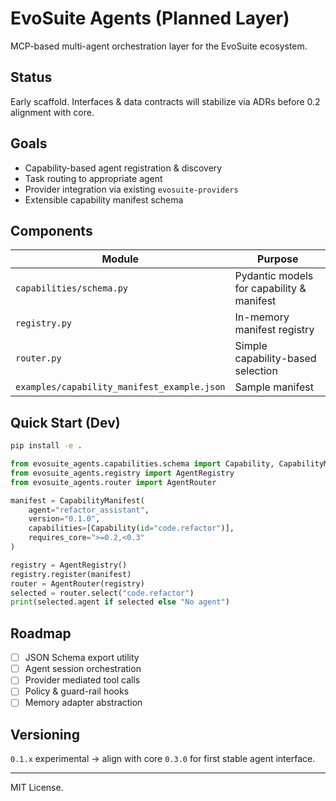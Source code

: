 # EvoSuite Agents (Planned Layer)

MCP-based multi-agent orchestration layer for the EvoSuite ecosystem.

## Status
Early scaffold. Interfaces & data contracts will stabilize via ADRs before 0.2 alignment with core.

## Goals
- Capability-based agent registration & discovery
- Task routing to appropriate agent
- Provider integration via existing `evosuite-providers`
- Extensible capability manifest schema

## Components
| Module | Purpose |
|--------|---------|
| `capabilities/schema.py` | Pydantic models for capability & manifest |
| `registry.py` | In-memory manifest registry |
| `router.py` | Simple capability-based selection |
| `examples/capability_manifest_example.json` | Sample manifest |

## Quick Start (Dev)
```bash
pip install -e .
```

```python
from evosuite_agents.capabilities.schema import Capability, CapabilityManifest
from evosuite_agents.registry import AgentRegistry
from evosuite_agents.router import AgentRouter

manifest = CapabilityManifest(
    agent="refactor_assistant",
    version="0.1.0",
    capabilities=[Capability(id="code.refactor")],
    requires_core=">=0.2,<0.3"
)

registry = AgentRegistry()
registry.register(manifest)
router = AgentRouter(registry)
selected = router.select("code.refactor")
print(selected.agent if selected else "No agent")
```

## Roadmap
- [ ] JSON Schema export utility
- [ ] Agent session orchestration
- [ ] Provider mediated tool calls
- [ ] Policy & guard-rail hooks
- [ ] Memory adapter abstraction

## Versioning
`0.1.x` experimental → align with core `0.3.0` for first stable agent interface.

---
MIT License.
